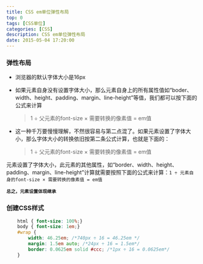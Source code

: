 ```yaml
---
title: CSS em单位弹性布局
top: 0
tags: [CSS单位]
categories: [CSS]
description: CSS em单位弹性布局
date: 2015-05-04 17:20:00
---
```



### 弹性布局

- 浏览器的默认字体大小是16px

- 如果元素自身没有设置字体大小，那么元素自身上的所有属性值如“boder、width、height、padding、margin、line-height”等值，我们都可以按下面的公式来计算
    > 1 ÷ 父元素的font-size × 需要转换的像素值 = em值

<!-- more -->

- 这一种千万要慢慢理解，不然很容易与第二点混了。如果元素设置了字体大小，那么字体大小的转换依旧按第二条公式计算，也就是下面的：
    > 1 ÷ 父元素的font-size × 需要转换的像素值 = em值


元素设置了字体大小，此元素的其他属性，如“border、width、height、padding、margin、line-height”计算就需要按照下面的公式来计算：`1 ÷ 元素自身的font-size × 需要转换的像素值 = em值`

**`总之，元素设置体现继承`**



### 创建CSS样式
``` css
    html { font-size: 100%;}
    body { font-size: 1em;}
    #wrap {
        width: 46.25em; /*740px ÷ 16 = 46.25em */
        margin: 1.5em auto; /*24px ÷ 16 = 1.5em*/
        border: 0.0625em solid #ccc; /*1px ÷ 16 = 0.0625em*/
    }
```
